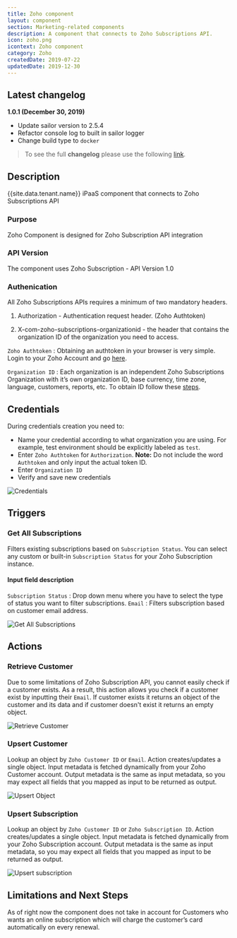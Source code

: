 ```yaml
---
title: Zoho component
layout: component
section: Marketing-related components
description: A component that connects to Zoho Subscriptions API.
icon: zoho.png
icontext: Zoho component
category: Zoho
createdDate: 2019-07-22
updatedDate: 2019-12-30
---
```


## Latest changelog

**1.0.1 (December 30, 2019)**

* Update sailor version to 2.5.4
* Refactor console log to built in sailor logger
* Change build type to `docker`

> To see the full **changelog** please use the following [link](/components/zoho/changelog).

## Description

{{site.data.tenant.name}} iPaaS component that connects to Zoho Subscriptions API

### Purpose

Zoho Component is designed for Zoho Subscription API integration

### API Version

The component uses Zoho Subscription - API Version 1.0

### Authenication

All Zoho Subscriptions APIs requires a minimum of two mandatory headers.

1. Authorization - Authentication request header. (Zoho Authtoken)

2. X-com-zoho-subscriptions-organizationid - the header that contains the organization ID of the organization you need to access.

``Zoho Authtoken`` : Obtaining an authtoken in your browser is very simple. Login to your Zoho Account and go [here](https://accounts.zoho.com/apiauthtoken/create?SCOPE=ZohoSubscriptions/subscriptionsapi).

``Organization ID`` : Each organization is an independent Zoho Subscriptions Organization with it’s own organization ID, base currency, time zone, language, customers, reports, etc. To obtain ID follow these [steps](https://www.zoho.com/subscriptions/api/v1/#organization-id).

## Credentials

During credentials creation you need to:

- Name your credential according to what organization you are using. For example, test environment should be explicitly labeled as ``test``.
- Enter ``Zoho Authtoken`` for ``Authorization``. <b>Note:</b> Do not include the word ``Authtoken`` and only input the actual token ID.
- Enter ``Organization ID``
- Verify and save new credentials

![Credentials](img/credentials.png)

## Triggers

### Get All Subscriptions  

Filters existing subscriptions based on ``Subscription Status``. You can select any custom or built-in ``Subscription Status`` for your Zoho Subscription instance.

#### Input field description

``Subscription Status`` : Drop down menu where you have to select the type of status you want to filter subscriptions.
``Email`` : Filters subscription based on customer email address.

![Get All Subscriptions](img/get-all-subscriptions.png)

## Actions

### Retrieve Customer

Due to some limitations of Zoho Subscription API, you cannot easily check if a customer exists. As a result, this action allows you check if a customer exist by inputting their ``Email``. If customer exists it returns an object of the customer and its data and if customer doesn't exist it returns an empty object.

![Retrieve Customer](img/retrieve-customer.png)

### Upsert Customer

Lookup an object by ``Zoho Customer ID`` or ``Email``. Action creates/updates a single object. Input metadata is fetched dynamically from your Zoho Customer account. Output metadata is the same as input metadata, so you may expect all fields that you mapped as input to be returned as output.

![Upsert Object](img/upsert-customer.png)


### Upsert Subscription

Lookup an object by ``Zoho Customer ID`` or ``Zoho Subscription ID``. Action creates/updates a single object. Input metadata is fetched dynamically from your Zoho Subscription account. Output metadata is the same as input metadata, so you may expect all fields that you mapped as input to be returned as output.

![Upsert subscription](img/upsert-subscription.png)


## Limitations and Next Steps

As of right now the component does not take in account for Customers who wants an online subscription which will charge the customer’s card automatically on every renewal.
